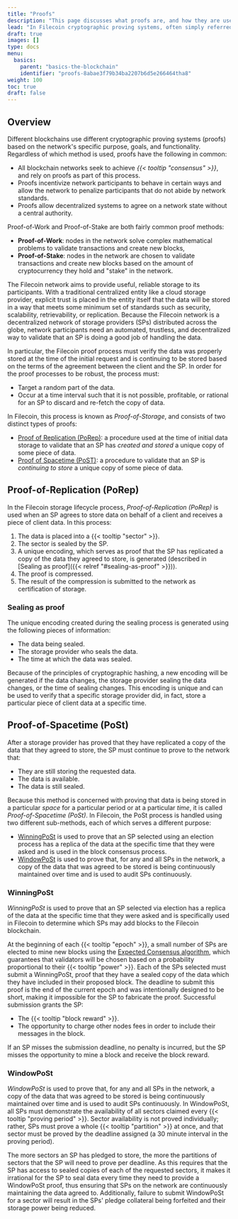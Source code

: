 ```yaml
---
title: "Proofs"
description: "This page discusses what proofs are, and how they are used in the Filecoin network."
lead: "In Filecoin cryptographic proving systems, often simply referred to as _proofs_, are used to validate that a storage provider (SP) is properly storing data. This process is called Proof-of-Storage and it consists of two distinct types of proofs, _[Proof of Replication (PoRep)](#proof-of-replication-porep)_ and _[Proof of Spacetime (PoST)](#proof-of-spacetime-post)_, each of which serves a different purpose."
draft: true
images: []
type: docs
menu:
  basics:
    parent: "basics-the-blockchain"
    identifier: "proofs-8abae3f79b34ba2207b6d5e266464tha8"
weight: 100
toc: true
draft: false
---
```


## Overview

Different blockchains use different cryptographic proving systems (proofs) based on the network's specific purpose, goals, and functionality. Regardless of which method is used, proofs have the following in common:

- All blockchain networks seek to achieve _{{< tooltip "consensus" >}}_, and rely on proofs as part of this process.  
- Proofs incentivize network participants to behave in certain ways and allow the network to penalize participants that do not abide by network standards.
- Proofs allow decentralized systems to agree on a network state without a central authority.

Proof-of-Work and Proof-of-Stake are both fairly common proof methods:

- **Proof-of-Work**: nodes in the network solve complex mathematical problems to validate transactions and create new blocks,
- **Proof-of-Stake**: nodes in the network are chosen to validate transactions and create new blocks based on the amount of cryptocurrency they hold and "stake" in the network.

The Filecoin network aims to provide useful, reliable storage to its participants. With a traditional centralized entity like a cloud storage provider, explicit trust is placed in the entity itself that the data will be stored in a way that meets some minimum set of standards such as security, scalability, retrievability, or replication. Because the Filecoin network is a decentralized network of storage providers (SPs) distributed across the globe, network participants need an automated, trustless, and decentralized way to validate that an SP is doing a good job of handling the data.

In particular, the Filecoin proof process must verify the data was properly stored at the time of the initial request and is continuing to be stored based on the terms of the agreement between the client and the SP. In order for the proof processes to be robust, the process must:

- Target a random part of the data.
- Occur at a time interval such that it is not possible, profitable, or rational for an SP to discard and re-fetch the copy of data.

In Filecoin, this process is known as _Proof-of-Storage_, and consists of two distinct types of proofs:

- [Proof of Replication (PoRep)](#proof-of-replication-porep): a procedure used at the time of initial data storage to validate that an SP has _created and stored_ a unique copy of some piece of data.
- [Proof of Spacetime (PoST)](#proof-of-spacetime-post): a procedure to validate that an SP is _continuing to store_ a unique copy of some piece of data.

## Proof-of-Replication (PoRep)

In the Filecoin storage lifecycle process, _Proof-of-Replication (PoRep)_ is used when an SP agrees to store data on behalf of a client and receives a piece of client data. In this process:

1. The data is placed into a {{< tooltip "sector" >}}.
1. The sector is sealed by the SP.
1. A unique encoding, which serves as proof that the SP has replicated a copy of the data they agreed to store, is generated (described in [Sealing as proof]({{< relref "#sealing-as-proof" >}})).
1. The proof is compressed.
1. The result of the compression is submitted to the network as certification of storage.

### Sealing as proof

The unique encoding created during the sealing process is generated using the following pieces of information:

- The data being sealed.
- The storage provider who seals the data.
- The time at which the data was sealed.

Because of the principles of cryptographic hashing, a new encoding will be generated if the data changes, the storage provider sealing the data changes, or the time of sealing changes. This encoding is unique and can be used to verify that a specific storage provider did, in fact, store a particular piece of client data at a specific time.

## Proof-of-Spacetime (PoSt)

After a storage provider has proved that they have replicated a copy of the data that they agreed to store, the SP must continue to prove to the network that:

- They are still storing the requested data.
- The data is available.
- The data is still sealed.

Because this method is concerned with proving that data is being stored in a particular _space_ for a particular period or at a particular _time_, it is called _Proof-of-Spacetime (PoSt)_. In Filecoin, the PoSt process is handled using two different sub-methods, each of which serves a different purpose:

- [WinningPoSt](#winningpost) is used to prove that an SP selected using an election process has a replica of the data at the specific time that they were asked and is used in the block consensus process.
- [WindowPoSt](#windowpost) is used to prove that, for any and all SPs in the network, a copy of the data that was agreed to be stored is being continuously maintained over time and is used to audit SPs continuously.

### WinningPoSt

_WinningPoSt_ is used to prove that an SP selected via election has a replica of the data at the specific time that they were asked and is specifically used in Filecoin to determine which SPs may add blocks to the Filecoin blockchain.

At the beginning of each {{< tooltip "epoch" >}}, a small number of SPs are elected to mine new blocks using the [Expected Consensus algorithm](https://spec.filecoin.io/algorithms/expected_consensus/), which guarantees that validators will be chosen based on a probability proportional to their {{< tooltip "power" >}}. Each of the SPs selected must submit a WinningPoSt, proof that they have a sealed copy of the data which they have included in their proposed block. The deadline to submit this proof is the end of the current epoch and was intentionally designed to be short, making it impossible for the SP to fabricate the proof. Successful submission grants the SP:

- The {{< tooltip "block reward" >}}.
- The opportunity to charge other nodes fees in order to include their messages in the block.

If an SP misses the submission deadline, no penalty is incurred, but the SP misses the opportunity to mine a block and receive the block reward.

### WindowPoSt

_WindowPoSt_ is used to prove that, for any and all SPs in the network, a copy of the data that was agreed to be stored is being continuously maintained over time and is used to audit SPs continuously. In WindowPoSt, all SPs must demonstrate the availability of all sectors claimed every {{< tooltip "proving period" >}}. Sector availability is not proved individually; rather, SPs must prove a whole {{< tooltip "partition" >}} at once, and that sector must be proved by the deadline assigned (a 30 minute interval in the proving period).

The more sectors an SP has pledged to store, the more the partitions of sectors that the SP will need to prove per deadline. As this requires that the SP has access to sealed copies of each of the requested sectors, it makes it irrational for the SP to seal data every time they need to provide a WindowPoSt proof, thus ensuring that SPs on the network are continuously maintaining the data agreed to. Additionally, failure to submit WindowPoSt for a sector will result in the SPs' pledge collateral being forfeited and their storage power being reduced.
